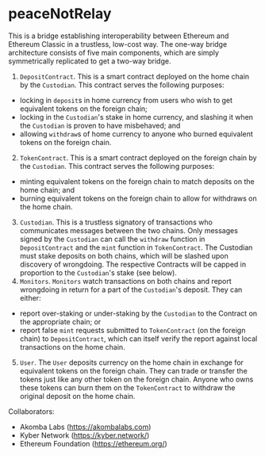 # peaceNotRelay

This is a bridge establishing interoperability between Ethereum and Ethereum Classic in a trustless, low-cost way. The one-way bridge architecture consists of five main components, which are simply symmetrically replicated to get a two-way bridge.
1. `DepositContract`. This is a smart contract deployed on the home chain by the `Custodian`. This contract serves the following purposes:
- locking in `deposit`s in home currency from users who wish to get equivalent tokens on the foreign chain;
- locking in the `Custodian`'s stake in home currency, and slashing it when the `Custodian` is proven to have misbehaved; and
- allowing `withdraw`s of home currency to anyone who burned equivalent tokens on the foreign chain.
2. `TokenContract`. This is a smart contract deployed on the foreign chain by the `Custodian`. This contract serves the following purposes:
- minting equivalent tokens on the foreign chain to match deposits on the home chain; and
- burning equivalent tokens on the foreign chain to allow for withdraws on the home chain.
3. `Custodian`. This is a trustless signatory of transactions who communicates messages between the two chains. Only messages signed by the `Custodian` can call the `withdraw` function in `DepositContract` and the `mint` function in `TokenContract`. The Custodian must stake deposits on both chains, which will be slashed upon discovery of wrongdoing. The respective Contracts will be capped in proportion to the `Custodian`'s stake (see below).
4. `Monitors`. `Monitors` watch transactions on both chains and report wrongdoing in return for a part of the `Custodian`'s deposit. They can either: 
- report over-staking or under-staking by the `Custodian` to the Contract on the appropriate chain; or 
- report false `mint` requests submitted to `TokenContract` (on the foreign chain) to `DepositContract`, which can itself verify the report against local transactions on the home chain.
5. `User`. The `User` deposits currency on the home chain in exchange for equivalent tokens on the foreign chain. They can trade or transfer the tokens just like any other token on the foreign chain. Anyone who owns these tokens can burn them on the `TokenContract` to withdraw the original deposit on the home chain.


Collaborators:
- Akomba Labs (https://akombalabs.com)
- Kyber Network (https://kyber.network/)
- Ethereum Foundation (https://ethereum.org/)
